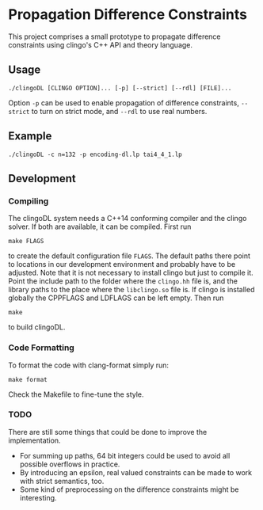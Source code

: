 Propagation Difference Constraints
==================================

This project comprises a small prototype to propagate difference constraints
using clingo's C++ API and theory language.

Usage
-----

    ./clingoDL [CLINGO OPTION]... [-p] [--strict] [--rdl] [FILE]...

Option `-p` can be used to enable propagation of difference constraints,
`--strict` to turn on strict mode, and `--rdl` to use real numbers.

Example
-------

    ./clingoDL -c n=132 -p encoding-dl.lp tai4_4_1.lp

Development
-----------

### Compiling

The clingoDL system needs a C++14 conforming compiler and the clingo solver. If
both are available, it can be compiled. First run

    make FLAGS

to create the default configuration file `FLAGS`.  The default paths there
point to locations in our development environment and probably have to be
adjusted.  Note that it is not necessary to install clingo but just to compile
it. Point the include path to the folder where the `clingo.hh` file is, and the
library paths to the place where the `libclingo.so` file is.  If clingo is
installed globally the CPPFLAGS and LDFLAGS can be left empty. Then run

    make

to build clingoDL.

### Code Formatting

To format the code with clang-format simply run:

    make format

Check the Makefile to fine-tune the style.

### TODO

There are still some things that could be done to improve the implementation.

- For summing up paths, 64 bit integers could be used to avoid all possible
  overflows in practice.
- By introducing an epsilon, real valued constraints can be made to work with
  strict semantics, too.
- Some kind of preprocessing on the difference constraints might be
  interesting.
